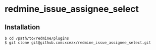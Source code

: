 # redmine_issue_assignee_select

## Installation

    $ cd /path/to/redmine/plugins
    $ git clone git@github.com:xcezx/redmine_issue_assignee_select.git

